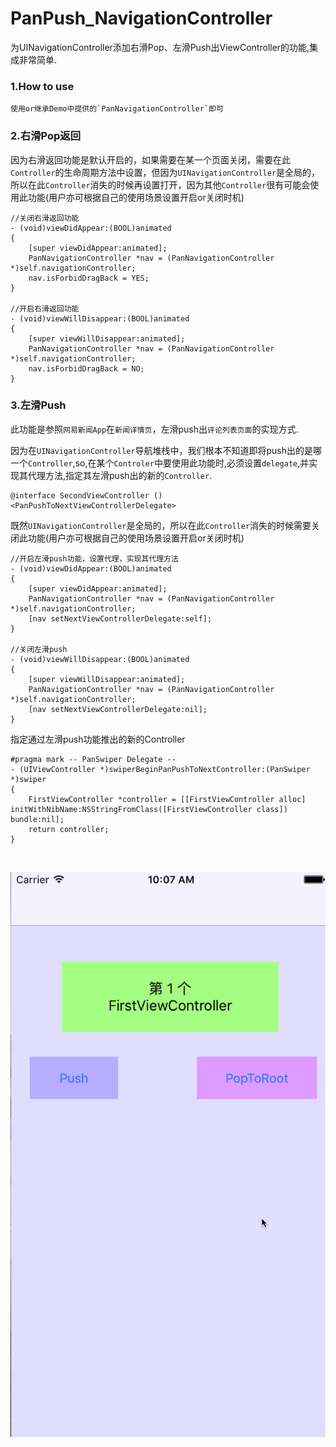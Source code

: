 # PanPush_NavigationController
为UINavigationController添加右滑Pop、左滑Push出ViewController的功能,集成非常简单.

### 1.How to use
```
使用or继承Demo中提供的`PanNavigationController`即可
```

### 2.右滑Pop返回
因为右滑返回功能是默认开启的，如果需要在某一个页面关闭，需要在此`Controller`的生命周期方法中设置，但因为`UINavigationController`是全局的，所以在此`Controller`消失的时候再设置打开，因为其他`Controller`很有可能会使用此功能(用户亦可根据自己的使用场景设置开启or关闭时机)

```
//关闭右滑返回功能
- (void)viewDidAppear:(BOOL)animated
{
    [super viewDidAppear:animated];
    PanNavigationController *nav = (PanNavigationController *)self.navigationController;
    nav.isForbidDragBack = YES;
}

//开启右滑返回功能
- (void)viewWillDisappear:(BOOL)animated
{
    [super viewWillDisappear:animated];
    PanNavigationController *nav = (PanNavigationController *)self.navigationController;
    nav.isForbidDragBack = NO;
}

```

### 3.左滑Push
此功能是参照`网易新闻App`在`新闻详情页`，左滑push出`评论列表页面`的实现方式.

因为在`UINavigationController`导航堆栈中，我们根本不知道即将push出的是哪一个`Controller`,so,在某个`Controler`中要使用此功能时,必须设置`delegate`,并实现其代理方法,指定其左滑push出的新的`Controller`.

```
@interface SecondViewController ()<PanPushToNextViewControllerDelegate>
```

既然`UINavigationController`是全局的，所以在此`Controller`消失的时候需要关闭此功能(用户亦可根据自己的使用场景设置开启or关闭时机)

```
//开启左滑push功能，设置代理，实现其代理方法
- (void)viewDidAppear:(BOOL)animated
{
    [super viewDidAppear:animated];
    PanNavigationController *nav = (PanNavigationController *)self.navigationController;
    [nav setNextViewControllerDelegate:self];
}

//关闭左滑push
- (void)viewWillDisappear:(BOOL)animated
{
    [super viewWillDisappear:animated];
    PanNavigationController *nav = (PanNavigationController *)self.navigationController;
    [nav setNextViewControllerDelegate:nil];
}

```

指定通过左滑push功能推出的新的Controller

```
#pragma mark -- PanSwiper Delegate --
- (UIViewController *)swiperBeginPanPushToNextController:(PanSwiper *)swiper
{
    FirstViewController *controller = [[FirstViewController alloc] initWithNibName:NSStringFromClass([FirstViewController class]) bundle:nil];
    return controller;
}
```
<br>

![Demo Gif](PanPush.gif)

